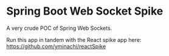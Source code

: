 # Spring Boot Web Socket Spike

A very crude POC of Spring Web Sockets.

Run this app in tandem with the React spike app here: https://github.com/yminachi/reactSpike